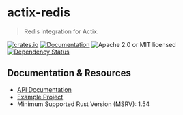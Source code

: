 # actix-redis

> Redis integration for Actix.

[![crates.io](https://img.shields.io/crates/v/actix-redis?label=latest)](https://crates.io/crates/actix-redis)
[![Documentation](https://docs.rs/actix-redis/badge.svg?version=0.10.0-beta.6)](https://docs.rs/actix-redis/0.10.0-beta.6)
![Apache 2.0 or MIT licensed](https://img.shields.io/crates/l/actix-redis)
[![Dependency Status](https://deps.rs/crate/actix-redis/0.10.0-beta.6/status.svg)](https://deps.rs/crate/actix-redis/0.10.0-beta.6)

## Documentation & Resources

- [API Documentation](https://docs.rs/actix-redis)
- [Example Project](https://github.com/actix/examples/tree/HEAD/session/redis-session)
- Minimum Supported Rust Version (MSRV): 1.54
